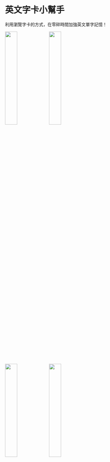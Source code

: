 # 英文字卡小幫手
<p>利用瀏覽字卡的方式，在零碎時間加強英文單字記憶！</p>
<div><img src="https://user-images.githubusercontent.com/81622778/163175497-cb98218e-e056-4d0a-8c2f-a7d7232c9c24.jpg" width="28%"/>&nbsp;<img src="https://user-images.githubusercontent.com/81622778/163175773-81fd2b3a-1fb3-4126-9ae4-68b305f64d93.jpg" width="28%"/></div>
<div><img src="https://user-images.githubusercontent.com/81622778/163175482-cf707ac9-64d5-43e0-9bdf-820a1f2623d6.jpg" width="28%"/>&nbsp;<img src="https://user-images.githubusercontent.com/81622778/163175495-40a49378-cbb8-4d31-a671-937200fae0d5.jpg" width="28%"/></div>

